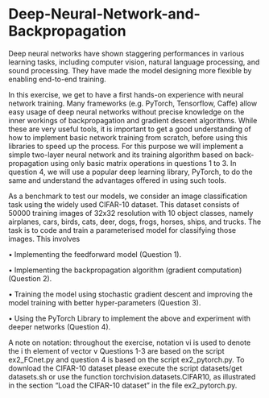 # Deep-Neural-Network-and-Backpropagation

Deep neural networks have shown staggering performances in various learning tasks, including computer vision,
natural language processing, and sound processing. They have made the model designing more flexible by
enabling end-to-end training.

In this exercise, we get to have a first hands-on experience with neural network training. Many frameworks (e.g.
PyTorch, Tensorflow, Caffe) allow easy usage of deep neural networks without precise knowledge on the inner
workings of backpropagation and gradient descent algorithms. While these are very useful tools, it is important
to get a good understanding of how to implement basic network training from scratch, before using this libraries
to speed up the process. For this purpose we will implement a simple two-layer neural network and its training
algorithm based on back-propagation using only basic matrix operations in questions 1 to 3. In question 4, we
will use a popular deep learning library, PyTorch, to do the same and understand the advantages offered in
using such tools.

As a benchmark to test our models, we consider an image classification task using the widely used CIFAR-10
dataset. This dataset consists of 50000 training images of 32x32 resolution with 10 object classes, namely
airplanes, cars, birds, cats, deer, dogs, frogs, horses, ships, and trucks. The task is to code and train a
parameterised model for classifying those images. This involves

  • Implementing the feedforward model (Question 1).
  
  • Implementing the backpropagation algorithm (gradient computation) (Question 2).
  
  • Training the model using stochastic gradient descent and improving the model training with better hyper-parameters (Question 3).
  
  • Using the PyTorch Library to implement the above and experiment with deeper networks (Question 4).
  
A note on notation: throughout the exercise, notation vi is used to denote the i th element of vector v Questions 1-3 are based on the script ex2_FCnet.py and question 4 is based on the script ex2_pytorch.py. To download the CIFAR-10 dataset please execute the script datasets/get datasets.sh or use the function torchvision.datasets.CIFAR10, as illustrated in the section “Load the CIFAR-10 dataset” in the file ex2_pytorch.py.

